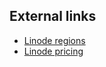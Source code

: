 <!-- usedin: [ _legacy_docker/deployment/cloud-linode-v1.md, _maestro/Deployment/cloud-linode-v1.md, _node/deployment/cloud-linode-v1.md, _rails/deployment/cloud-linode-v1.md, _skycap/deployment/cloud-linode-v1.md] -->


## External links

*   [Linode regions](https://www.linode.com/speedtest)
*   [Linode pricing](https://www.linode.com/pricing)
